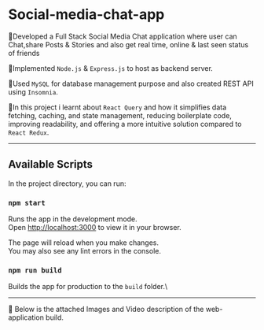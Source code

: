 # Social-media-chat-app
🔸Developed a Full Stack Social Media Chat application where user can Chat,share Posts & Stories and also get real time, online & last seen status of friends

🔸Implemented `Node.js` & `Express.js` to host as backend server.

🔸Used `MySQL` for database management purpose and also created REST API using `Insomnia`.

🔸In this project i learnt about `React Query` and how it simplifies data fetching, caching, and state management, reducing boilerplate code, improving readability, and offering a more intuitive solution compared to `React Redux`.

---------------------------------------------------------------------------
## Available Scripts

In the project directory, you can run:

### `npm start`
Runs the app in the development mode.\
Open [http://localhost:3000](http://localhost:3000) to view it in your browser.

The page will reload when you make changes.\
You may also see any lint errors in the console.

### `npm run build`
Builds the app for production to the `build` folder.\

----------------------------------------------------------------------------

🔖 Below is the attached Images and Video description of the web-application build.
